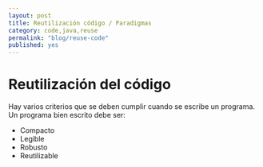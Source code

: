 ```yaml
---
layout: post
title: Reutilización código / Paradigmas
category: code,java,reuse
permalink: "blog/reuse-code"
published: yes
---
```


# Reutilización del código

Hay varios criterios que se deben cumplir cuando se escribe un programa.
Un programa bien escrito debe ser:

* Compacto
* Legible
* Robusto
* Reutilizable


